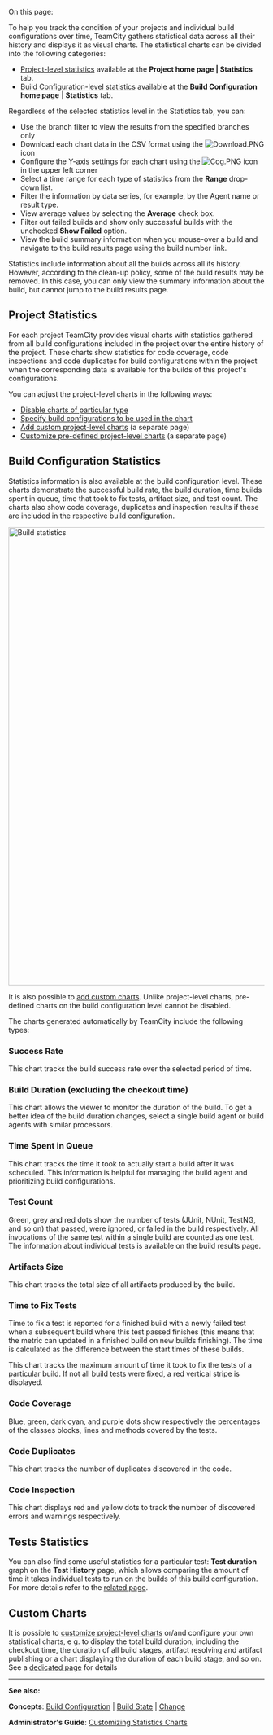 [//]: # (title: Statistic Charts)
[//]: # (auxiliary-id: Statistic Charts)

On this page:

<tag-list of="chapter" mode="tree" depth="5"/>

To help you track the condition of your projects and individual build configurations over time, TeamCity gathers statistical data across all their history and displays it as visual charts. The statistical charts can be divided into the following categories:
* [Project-level statistics](#Project+Statistics) available at the __Project home page | Statistics__ tab.
* [Build Configuration-level statistics](#Build+Configuration+Statistics) available at the __Build Configuration home page__ | __Statistics__ tab.

Regardless of the selected statistics level in the Statistics tab, you can:
* Use the branch filter to view the results from the specified branches only 
* Download each chart data in the CSV format using the ![Download.PNG](Download.PNG) icon
* Configure the Y\-axis settings for each chart using the ![Cog.PNG](Cog.PNG) icon in the upper left corner
* Select a time range for each type of statistics from the __Range__ drop\-down list.
* Filter the information by data series, for example, by the Agent name or result type.
* View average values by selecting the __Average__ check box.
* Filter out failed builds and show only successful builds with the unchecked __Show Failed__ option.
* View the build summary information when you mouse\-over a build and navigate to the build results page using the build number link.

<note>

Statistics include information about all the builds across all its history. However, according to the clean\-up policy, some of the build results may be removed. In this case, you can only view the summary information about the build, but cannot jump to the build results page.

</note>

## Project Statistics

For each project TeamCity provides visual charts with statistics gathered from all build configurations included in the project over the entire history of the project. These charts show statistics for code coverage, code inspections and code duplicates for build configurations within the project when the corresponding data is available for the builds of this project's configurations.

You can adjust the project\-level charts in the following ways:
* [Disable charts of particular type](customizing-statistics-charts.md#Disabling+Charts+of+Particular+Type+on+Project+Level)
* [Specify build configurations to be used in the chart](customizing-statistics-charts.md#Showing+Charts+Only+for+Specific+Build+Configurations+on+Project+Level)
* [Add custom project-level charts](custom-chart.md) (a separate page)
* [Customize pre-defined project-level charts](customizing-statistics-charts.md) (a separate page)

## Build Configuration Statistics

Statistics information is also available at the build configuration level. These charts demonstrate the successful build rate, the build duration, time builds spent in queue, time that took to fix tests, artifact size, and test count. The charts also show code coverage, duplicates and inspection results if these are included in the respective build configuration.

<img src="BCStatistics_8.0.png" width="900" alt="Build statistics"/>

It is also possible to [add custom charts](customizing-statistics-charts.md). Unlike project\-level charts, pre\-defined charts on the build configuration level cannot be disabled.
 

The charts generated automatically by TeamCity include the following types:

### Success Rate

This chart tracks the build success rate over the selected period of time.

###  Build Duration (excluding the checkout time)

This chart allows the viewer to monitor the duration of the build. To get a better idea of the build duration changes, select a single build agent or build agents with similar processors.

### Time Spent in Queue

This chart tracks the time it took to actually start a build after it was scheduled. This information is helpful for managing the build agent and prioritizing build configurations.

### Test Count

Green, grey and red dots show the number of tests (JUnit, NUnit, TestNG, and so on) that passed, were ignored, or failed in the build respectively. All invocations of the same test within a single build are counted as one test. The information about individual tests is available on the build results page. 

### Artifacts Size

This chart tracks the total size of all artifacts produced by the build.

### Time to Fix Tests

Time to fix a test is reported for a finished build with a newly failed test when a subsequent build where this test passed finishes (this means that the metric can updated in a finished build on new builds finishing). The time is calculated as the difference between the start times of these builds.

This chart tracks the maximum amount of time it took to fix the tests of a particular build. If not all build tests were fixed, a red vertical stripe is displayed.

### Code Coverage

Blue, green, dark cyan, and purple dots show respectively the percentages of the classes blocks, lines and methods covered by the tests.

### Code Duplicates

This chart tracks the number of duplicates discovered in the code.

### Code Inspection

This chart displays red and yellow dots to track the number of discovered errors and warnings respectively.

## Tests Statistics

You can also find some useful statistics for a particular test: __Test duration__ graph on the __Test History__ page, which allows comparing the amount of time it takes individual tests to run on the builds of this build configuration. For more details refer to the [related page](working-with-build-results.md#Test+Duration+Graph).

 

## Custom Charts

It is possible to [customize project-level charts](customizing-statistics-charts.md) or/and configure your own statistical charts, e g. to display the total build duration, including the checkout time, the duration of all build stages, artifact resolving and artifact publishing or  a chart displaying the duration of each build stage, and so on. See a [dedicated page](https://confluence.jetbrains.com/display/TCD18/Custom+Statistics) for details

 

__  __

__See also:__



__Concepts__: [Build Configuration](build-configuration.md) | [Build State](build-state.md) | [Change](change.md)  

__Administrator's Guide__: [Customizing Statistics Charts](customizing-statistics-charts.md)
